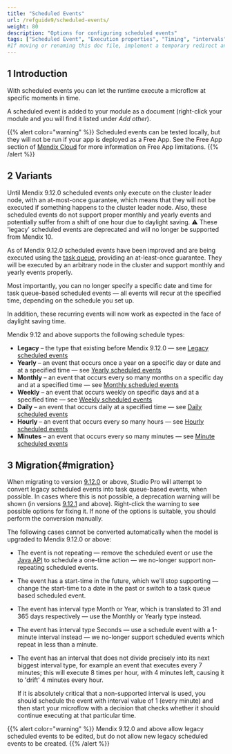 ```yaml
---
title: "Scheduled Events"
url: /refguide9/scheduled-events/
weight: 80
description: "Options for configuring scheduled events"
tags: ["Scheduled Event", "Execution properties", "Timing", "intervals", "scheduling issues", "time zones", "daylight saving"]
#If moving or renaming this doc file, implement a temporary redirect and let the respective team know they should update the URL in the product. See Mapping to Products for more details.
---
```


## 1 Introduction

With scheduled events you can let the runtime execute a microflow at specific moments in time.

A scheduled event is added to your module as a document (right-click your module and you will find it listed under *Add other*).

{{% alert color="warning" %}}
Scheduled events can be tested locally, but they will not be run if your app is deployed as a Free App. See the Free App section of [Mendix Cloud](/developerportal/deploy/mendix-cloud-deploy/#free-app) for more information on Free App limitations.
{{% /alert %}}

## 2 Variants

Until Mendix 9.12.0 scheduled events only execute on the cluster leader node, with an at-most-once guarantee, which means that they will not be executed if something happens to the cluster leader node. Also, these scheduled events do not support proper monthly and yearly events and potentially suffer from a shift of one hour due to daylight saving. ⚠ These 'legacy' scheduled events are deprecated and will no longer be supported from Mendix 10.

As of Mendix 9.12.0 scheduled events have been improved and are being executed using the [task queue](/refguide9/task-queue/), providing an at-least-once guarantee. They will be executed by an arbitrary node in the cluster and support monthly and yearly events properly.

Most importantly, you can no longer specify a specific date and time for task queue-based scheduled events — all events will recur at the specified time, depending on the schedule you set up.

In addition, these recurring events will now work as expected in the face of daylight saving time.

Mendix 9.12 and above supports the following schedule types:

* **Legacy** – the type that existing before Mendix 9.12.0 — see [Legacy scheduled events](/refguide9/scheduled-events-legacy/)
* **Yearly** – an event that occurs once a year on a specific day or date and at a specified time — see [Yearly scheduled events](/refguide9/scheduled-events-task-queue/#yearly)
* **Monthly** – an event that occurs every so many months on a specific day and at a specified time — see [Monthly scheduled events](/refguide9/scheduled-events-task-queue/#monthly)
* **Weekly** – an event that occurs weekly on specific days and at a specified time — see [Weekly scheduled events](/refguide9/scheduled-events-task-queue/#weekly)
* **Daily** – an event that occurs daily at a specified time — see [Daily scheduled events](/refguide9/scheduled-events-task-queue/#daily)
* **Hourly** – an event that occurs every so many hours — see [Hourly scheduled events](/refguide9/scheduled-events-task-queue/#hourly)
* **Minutes** – an event that occurs every so many minutes — see [Minute scheduled events](/refguide9/scheduled-events-task-queue/#minutes)

## 3 Migration{#migration}

When migrating to version [9.12.0](/releasenotes/studio-pro/9.12/#9120) or above, Studio Pro will attempt to convert legacy scheduled events into task queue-based events, when possible. In cases where this is not possible, a deprecation warning will be shown (in versions [9.12.1](/releasenotes/studio-pro/9.12/#9121) and above). Right-click the warning to see possible options for fixing it. If none of the options is suitable, you should perform the conversion manually.

The following cases cannot be converted automatically when the model is upgraded to Mendix 9.12.0 or above:

* The event is not repeating — remove the scheduled event or use the [Java API](/refguide9/task-queue/#queuing) to schedule a one-time action — we no-longer support non-repeating scheduled events.
* The event has a start-time in the future, which we'll stop supporting — change the start-time to a date in the past or switch to a task queue based scheduled event.
* The event has interval type Month or Year, which is translated to 31 and 365 days respectively — use the Monthly or Yearly type instead.
* The event has interval type Seconds — use a schedule event with a 1-minute interval instead — we no-longer support scheduled events which repeat in less than a minute.
* The event has an interval that does not divide precisely into its next biggest interval type, for example an event that executes every 7 minutes; this will execute 8 times per hour, with 4 minutes left, causing it to 'drift' 4 minutes every hour.

    If it is absolutely critical that a non-supported interval is used, you should schedule the event with interval value of 1 (every minute) and then start your microflow with a decision that checks whether it should continue executing at that particular time.

{{% alert color="warning" %}}
Mendix 9.12.0 and above allow legacy scheduled events to be edited, but do not allow new legacy scheduled events to be created.
{{% /alert %}}
